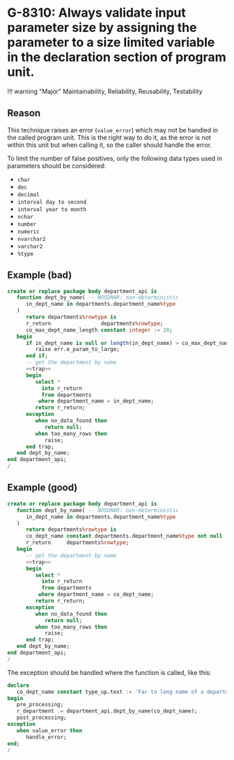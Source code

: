 # G-8310: Always validate input parameter size by assigning the parameter to a size limited variable in the declaration section of program unit.

!!! warning "Major"
    Maintainability, Reliability, Reusability, Testability

## Reason

This technique raises an error (`value_error`) which may not be handled in the called program unit. This is the right way to do it, as the error is not within this unit but when calling it, so the caller should handle the error.

To limit the number of false positives, only the following data types used in parameters should be considered:

- `char`
- `dec`
- `decimal`
- `interval day to second`
- `interval year to month`
- `nchar`
- `number`
- `numeric`
- `nvarchar2`
- `varchar2`
- `%type`

## Example (bad)

``` sql hl_lines="3"
create or replace package body department_api is
   function dept_by_name( -- NOSONAR: non-deterministic
      in_dept_name in departments.department_name%type
   )
      return departments%rowtype is
      r_return                departments%rowtype;
      co_max_dept_name_length constant integer := 20;
   begin
      if in_dept_name is null or length(in_dept_name) > co_max_dept_name_length then
         raise err.e_param_to_large;
      end if;
      -- get the department by name
      <<trap>>
      begin
         select *
           into r_return
           from departments
          where department_name = in_dept_name;
         return r_return;
      exception
         when no_data_found then
            return null;
         when too_many_rows then
            raise;
      end trap;
   end dept_by_name;
end department_api;
/
```

## Example (good)

``` sql hl_lines="3 6"
create or replace package body department_api is
   function dept_by_name( -- NOSONAR: non-deterministic
      in_dept_name in departments.department_name%type
   )
      return departments%rowtype is
      co_dept_name constant departments.department_name%type not null := in_dept_name;
      r_return     departments%rowtype;
   begin
      -- get the department by name
      <<trap>>
      begin
         select *
           into r_return
           from departments
          where department_name = co_dept_name;
         return r_return;
      exception
         when no_data_found then
            return null;
         when too_many_rows then
            raise;
      end trap;
   end dept_by_name;
end department_api;
/
```

The exception should be handled where the function is called, like this:

``` sql hl_lines="8"
declare
   co_dept_name constant type_up.text := 'Far to long name of a department';
begin
   pre_processing;
   r_department := department_api.dept_by_name(co_dept_name);
   post_processing;
exception
   when value_error then
      handle_error;
end;
/
```